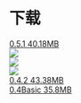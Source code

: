 <h1>下载</h1>
<a href="https://pan.baidu.com/s/1kIYZ-w95NfKdh_xGSPv0pQ?pwd=lxsv">0.5.1    40.18MB</a><br>
<img src="https://github.com/CinXiao/YoungHoeENDictionary/blob/main/YoungHoeDictionary%200.5.1/img1.png"><br>
<img src="https://github.com/CinXiao/YoungHoeENDictionary/blob/main/YoungHoeDictionary%200.5.1/img2.png"><br>
<img src="https://github.com/CinXiao/YoungHoeENDictionary/blob/main/YoungHoeDictionary%200.5.1/img3.png"><br>
<a href="https://pan.baidu.com/s/1dsW6zTHZixgYvy3sRxcfZA?pwd=52YH">0.4.2    43.38MB</a><br>
<a href="https://pan.baidu.com/s/1qfdoq0wdVuuALoYOg4LkGA?pwd=52YH">0.4Basic 35.8MB</a>

